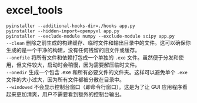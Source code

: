 # excel_tools

`pyinstaller --additional-hooks-dir=./hooks app.py`   
`pyinstaller --hidden-import=openpyxl app.py`   
`pyinstaller --exclude-module numpy --exclude-module scipy app.py`   
`--clean` 删除之前生成的构建缓存、临时文件和输出目录中的文件。这可以确保你生成的是一个干净的构建，没有任何残留的旧文件或缓存。   
`--onefile` 将所有文件和依赖打包成一个单独的 `.exe` 文件。虽然便于分发和使用，但文件较大，启动时会稍慢，因为需要解压临时文件。   
`--onedir` 生成一个包含 .exe 和所有必要文件的文件夹。这样可以避免单个 `.exe` 文件的大小过大，因为所有文件都被分散在目录中。   
`--windowed` 不会显示控制台窗口（即命令行窗口）。这是为了让 GUI 应用程序看起来更加清爽，用户不需要看到额外的控制台输出。   

